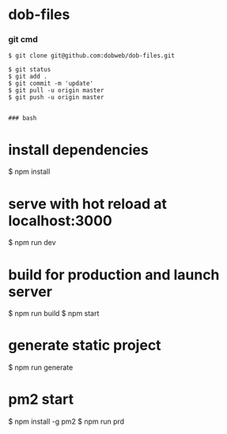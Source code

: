 # dob-files


### git cmd
```
$ git clone git@github.com:dobweb/dob-files.git

$ git status
$ git add .
$ git commit -m 'update'
$ git pull -u origin master
$ git push -u origin master


### bash
```
# install dependencies
$ npm install

# serve with hot reload at localhost:3000
$ npm run dev

# build for production and launch server
$ npm run build
$ npm start

# generate static project
$ npm run generate

# pm2 start
$ npm install -g pm2
$ npm run prd
